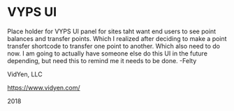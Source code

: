 # VYPS UI
Place holder for VYPS UI panel for sites taht want end users to see point balances and transfer points. Which I realized after deciding to make a point transfer shortcode to transfer one point to another. Which also need to do now. I am going to actually have someone else do this UI in the future depending, but need this to remind me it needs to be done. -Felty

VidYen, LLC

https://www.vidyen.com/

2018
